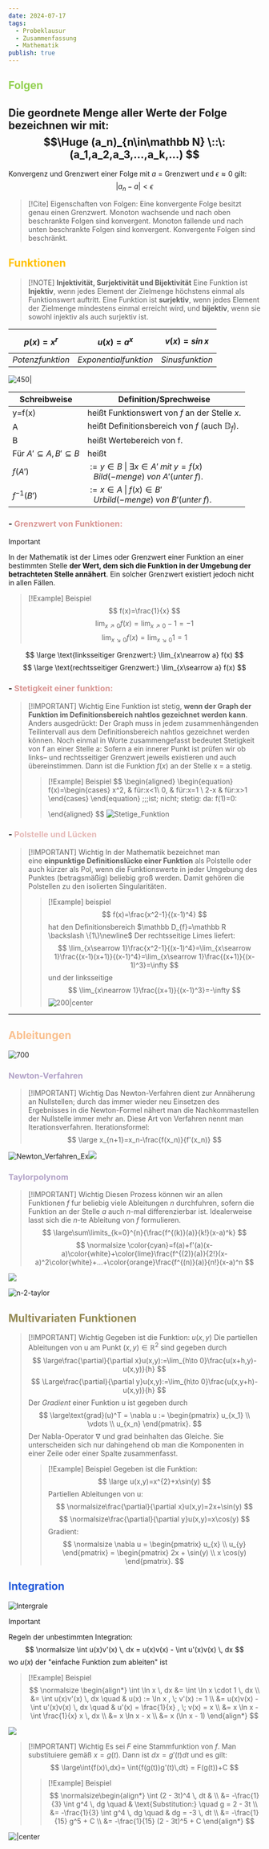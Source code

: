 ```yaml
---
date: 2024-07-17
tags:
  - Probeklausur
  - Zusammenfassung
  - Mathematik
publish: true
---
```


## <font color="#92d050">Folgen</font>

Die geordnete Menge aller Werte der Folge bezeichnen wir mit:
$$\Huge
(a_n)_{n\in\mathbb N} \::\: (a_1,a_2,a_3,...,a_k,...)
$$
---
Konvergenz und Grenzwert einer Folge mit $a$ = Grenzwert und $\epsilon\approx0$ gilt:
$$
|a_n-a|<\epsilon
$$

> [!Cite]  Eigenschaften von Folgen:
> Eine konvergente Folge besitzt genau einen Grenzwert.
> Monoton wachsende und nach oben beschrankte Folgen sind konvergent.
> Monoton fallende und nach unten beschrankte Folgen sind konvergent.
> Konvergente Folgen sind beschränkt.

## <font color="#ffc000">Funktionen</font>
> [!NOTE] **Injektivität, Surjektivität und Bijektivität**
> Eine Funktion ist **Injektiv**, wenn jedes Element der Zielmenge höchstens einmal als Funktionswert auftritt.
> Eine Funktion ist **surjektiv**, wenn jedes Element der Zielmenge mindestens einmal erreicht wird, und **bijektiv**, wenn sie sowohl injektiv als auch surjektiv ist.
 
| $$p(x)=x^r$$     | $$u(x)=a^x$$          | $$v(x)=sin\,x$$ |
| ---------------- | --------------------- | --------------- |
| $Potenzfunktion$ | $Exponentialfunktion$ | $Sinusfunktion$ |

![450|](funktionen.png)

| Schreibweise                       | Definition/Sprechweise                                                                                  |
| ---------------------------------- | ------------------------------------------------------------------------------------------------------- |
| y=f(x)                             | heißt Funktionswert von $f$ an der Stelle $x$.                                                          |
| A                                  | heißt Definitionsbereich von $f$ (auch $\mathbb D_f$).                                                  |
| B                                  | heißt Wertebereich von f.                                                                               |
| Für $A'\subseteq A, B'\subseteq B$ | heißt                                                                                                   |
| $f(A')$                            | $:= {y\in B \:\vert\: \exists x \in A' \;mit\; y=f(x)}$<br>$\;\;\;Bild (-menge)\; von\; A'(unter\; f).$ |
| $f^{-1}(B')$                       | $:={x \in A \;\vert\; f(x)\in B'}$<br>$\;\;\; Urbild (-menge)\; von\; B'(unter\; f).$                   |


### - <font color="#d99694">Grenzwert von Funktionen:</font>

> [!IMPORTANT]
> In der Mathematik ist der Limes oder Grenzwert einer Funktion an einer bestimmten Stelle **der Wert, dem sich die Funktion in der Umgebung der betrachteten Stelle annähert**. Ein solcher Grenzwert existiert jedoch nicht in allen Fällen.
>> [!Example] Beispiel
>>$$
>>f(x)=\frac{1}{x}
>>$$
>> $$
>> \lim_{x\nearrow 0} f(x)=\lim_{x\nearrow 0}-1=-1 
>> $$
>> $$
>> \lim_{x\searrow 0} f(x)=\lim_{x\searrow 0}1=1
>> $$

$$
\large \text{linksseitiger Grenzwert:} \lim_{x\nearrow a} f(x)
$$
$$
\large \text{rechtsseitiger Grenzwert:} \lim_{x\searrow a} f(x)
$$

### - <font color="#d99694">Stetigkeit einer funktion:</font>
> [!IMPORTANT] Wichtig
> Eine Funktion ist stetig, **wenn der Graph der Funktion im Definitionsbereich nahtlos gezeichnet werden kann**. Anders ausgedrückt: Der Graph muss in jedem zusammenhängenden Teilintervall aus dem Definitionsbereich nahtlos gezeichnet werden können.
>Noch einmal in Worte zusammengefasst bedeutet Stetigkeit von f an einer Stelle a: Sofern a ein innerer Punkt ist prüfen wir ob links– und rechtsseitiger Grenzwert jeweils existieren und auch übereinstimmen. Dann ist die Funktion $f(x)$ an der Stelle x = a stetig.
>>[!Example] Beispiel
>>$$
>>\begin{aligned}
>>\begin{equation}
>>  f(x)=\begin{cases}
>>    x^2, & für\:x<1\\
>>    0, & für\:x=1 \\
>>    2-x & für\:x>1
>>  \end{cases}
>>\end{equation} \;\;\;ist\; nicht\; stetig\: da\: f(1)=0\:
>>
>>\end{aligned}
>>$$
>>![Stetige_Funktion](Stetige_Funktion.png)



### - <font color="#e5b9b7">Polstelle und Lücken</font>

> [!IMPORTANT] Wichtig
> In der Mathematik bezeichnet man eine **einpunktige Definitionslücke einer Funktion** als Polstelle oder auch kürzer als Pol, wenn die Funktionswerte in jeder Umgebung des Punktes (betragsmäßig) beliebig groß werden. Damit gehören die Polstellen zu den isolierten Singularitäten.
>> [!Example] beispiel
>> $$
>> f(x)=\frac{x^2-1}{(x-1)^4}
>> $$
>> hat den Definitionsbereich $\mathbb D_{f}=\mathbb R \backslash \{1\}\newline$
>> Der rechtsseitige Limes liefert:
>> $$
>> \lim_{x\searrow 1}\frac{x^2-1}{(x-1)^4}=\lim_{x\searrow 1}\frac{(x-1)(x+1)}{(x-1)^4}=\lim_{x\searrow 1}\frac{(x+1)}{(x-1)^3}=\infty
>> $$
>> und der linksseitige 
>> $$
>> \lim_{x\nearrow 1}\frac{(x+1)}{(x-1)^3}=-\infty
>> $$
>> ![200|center](Pollstelle.png)



<hr class="do-not-print" style="page-break-after:always;"/>

## <font color="#fac08f">Ableitungen</font>

![700](Ableitungen.png)

### <font color="#b2a2c7">Newton-Verfahren</font>
> [!IMPORTANT] Wichtig
> Das Newton-Verfahren dient zur Annäherung an Nullstellen; durch das immer wieder neu Einsetzen des Ergebnisses in die Newton-Formel nähert man die Nachkommastellen der Nullstelle immer mehr an. Diese Art von Verfahren nennt man Iterationsverfahren.
> Iterationsformel:
> $$
> \large x_{n+1}=x_n-\frac{f(x_n)}{f'(x_n)}
> $$

![Newton_Verfahren_Ex](Newton_Verfahren_Ex.png)![](NewtonIteration_Ani.gif)

### <font color="#b2a2c7">Taylorpolynom</font>

>[!IMPORTANT] Wichtig
>Diesen Prozess können wir an allen Funktionen $f$ fur beliebig viele Ableitungen $n$ durchfuhren, sofern die Funktion an der Stelle $a$ auch $n$-mal differenzierbar ist. Idealerweise lasst sich die $n$-te Ableitung von $f$ formulieren.
>$$
>\large\sum\limits_{k=0}^{n}{\frac{f^{(k)}(a)}{k!}(x-a)^k}
>$$
>$$
>\normalsize \color{cyan}=f(a)+f'(a)(x-a)\color{white}+\color{lime}\frac{f^{(2)}(a)}{2!}(x-a)^2\color{white}+...+\color{orange}\frac{f^{(n)}(a)}{n!}(x-a)^n
>$$

![](https://www.youtube.com/watch?v=urPIxvNBXF0)

![n-2-taylor](n-2-taylor.gif)
## <font color="#938953">Multivariaten Funktionen</font>

> [!IMPORTANT] Wichtig
> Gegeben ist die Funktion: $u(x,y)$
> Die partiellen Ableitungen von u am Punkt $(x, y) \in \mathbb R^2$ sind gegeben durch
> $$
> \large\frac{\partial}{\partial x}u(x,y):=\lim_{h\to 0}\frac{u(x+h,y)-u(x,y)}{h}
> $$
> $$
> \Large\frac{\partial}{\partial y}u(x,y):=\lim_{h\to 0}\frac{u(x,y+h)-u(x,y)}{h}
> $$
> Der *Gradient* einer Funktion u ist gegeben durch
> $$
> \large\text{grad}(u)^T = \nabla u := \begin{pmatrix} u_{x_1} \\ \vdots \\ u_{x_n} \end{pmatrix}.
> $$
> Der Nabla-Operator $\nabla$ und grad beinhalten das Gleiche. Sie unterscheiden sich nur dahingehend ob man die Komponenten in einer Zeile oder einer Spalte zusammenfasst.
> > [!Example] Beispiel
>> Gegeben ist die Funktion:
>>$$
>>\large u(x,y)=x^{2}+x\sin(y)
>>$$
>>Partiellen Ableitungen von u:
>>$$
>>\normalsize\frac{\partial}{\partial x}u(x,y)=2x+\sin(y)
>>$$
>>$$
>>\normalsize\frac{\partial}{\partial y}u(x,y)=x\cos(y)
>>$$
>> Gradient: 
>> $$
>> \normalsize \nabla u = \begin{pmatrix} u_{x} \\ u_{y} \end{pmatrix} = \begin{pmatrix} 2x + \sin(y) \\ x \cos(y) \end{pmatrix}. 
>> $$



## <font color="#245bdb">Integration</font>

![Intergrale](Intergrale.png)

> [!IMPORTANT] 
> Regeln der unbestimmten Integration:
> $$
> \normalsize \int u(x)v'(x) \, dx = u(x)v(x) - \int u'(x)v(x) \, dx 
> $$
>wo $u(x)$ der "einfache Funktion zum ableiten" ist
>> [!Example] Beispiel
>>$$
>>\normalsize
>>\begin{align*}
>>\int \ln x \, dx &= \int \ln x \cdot 1 \, dx \\
>>&= \int u(x)v'(x) \, dx \quad & u(x) := \ln x , \; v'(x) := 1 \\
>>&= u(x)v(x) - \int u'(x)v(x) \, dx \quad & u'(x) = \frac{1}{x} , \; v(x) = x \\
>>&= x \ln x - \int \frac{1}{x} x \, dx \\
>>&= x \ln x - x \\
>>&= x (\ln x - 1)
>>\end{align*}
>>$$

![](https://www.youtube.com/watch?v=UfbXbij5LW8)

> [!IMPORTANT] Wichtig
> Es sei $F$ eine Stammfunktion von $f$. Man substituiere gemäß $x = g(t)$. Dann ist $dx = g ′ (t) dt$ und es gilt:
>$$
>\large\int{f(x)\,dx}= \int{f(g(t))g'(t)\,dt} = F(g(t))+C
>$$
>> [!Example] Beispiel 
>>$$
>>\normalsize\begin{align*}
>>\int (2 - 3t)^4 \, dt & \\
>>&= -\frac{1}{3} \int g^4 \, dg \quad & \text{Substitution:} \quad g = 2 - 3t \\
>>&= -\frac{1}{3} \int g^4 \, dg \quad & dg = -3 \, dt \\
>>&= -\frac{1}{15} g^5 + C \\
>>&= -\frac{1}{15} (2 - 3t)^5 + C
>>\end{align*}
>>$$

![|center](https://youtu.be/rKGlE4av4-c)
